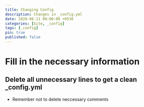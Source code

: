 ```yaml
---
title: Changing Config
description: Changes in _config.yml
date: 2020-06-11 00:00:00 +0530
categories: [Site, _config]
tags: [_config]
pin: true
published: false
---
```


# Fill in the necessary information

## Delete all unnecessary lines to get a clean _config.yml

- Remember not to delete neccessary comments